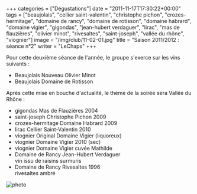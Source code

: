 +++
categories = ["Dégustations"]
date = "2011-11-17T17:30:22+00:00"
tags = ["beaujolais", "cellier saint-valentin", "christophe pichon", "crozes-hermitage", "domaine de rancy", "domaine de rotisson", "domaine habrard", "domaine vigier", "gigondas", "jean-hubert verdaguer", "lirac", "mas de flauzières", "olivier minot", "rivesaltes", "saint-joseph", "vallée du rhône", "viognier"] 
image = "/img/club/11-02-01.jpg"
title = "Saison 2011/2012 : séance n°2"
writer = "LeChaps"
+++

Pour cette deuxième séance de l'année, le groupe s'exerce sur les vins suivants :

* Beaujolais Nouveau Olivier Minot
* Beaujolais Domaine de Rotisson

Après cette mise en bouche d'actualité, le thème de la soirée sera Vallée du Rhône :

* gigondas Mas de Flauzières 2004
* saint-joseph Christophe Pichon 2009
* crozes-hermitage Domaine Habrard 2009
* lirac Cellier Saint-Valentin 2010
* viognier Original Domaine Vigier (liquoreux)
* viognier Domaine Vigier 2010 (sec)
* viognier Domaine Vigier cuvée Mathilde
* Domaine de Rancy Jean-Hubert Verdaguer  
vin issu de raisins surmuris
* Domaine de Rancy Rivesaltes 1996  
rivesaltes ambré

![photo][1]

[1]: /img/club/11-02-01.jpg
